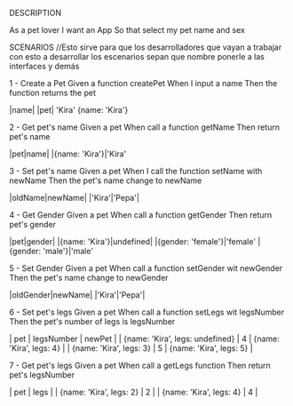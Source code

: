 DESCRIPTION

As a pet lover
I want an App
So that select my pet name and sex

SCENARIOS
//Esto sirve para que los desarrolladores que vayan a trabajar con esto a desarrollar los escenarios sepan que nombre ponerle a las interfaces y demás

1 - Create a Pet
Given a function createPet
When I input a name
Then the function returns the pet

|name| |pet|
'Kira' {name: 'Kira'}

2 - Get pet's name
Given a pet
When call a function getName
Then return pet's name

|pet|name|
|{name: 'Kira'}|'Kira'

3 - Set pet's name
Given a pet
When I call the function setName with newName
Then the pet's name change to newName

|oldName|newName|
|'Kira'|'Pepa'|

4 - Get Gender
Given a pet
When call a function getGender
Then return pet's gender

|pet|gender|
|{name: 'Kira'}|undefined|
|{gender: 'female'}|'female'
|{gender: 'male'}|'male'

5 - Set Gender
Given a pet
When call a function setGender wit newGender
Then the pet's name change to newGender

|oldGender|newName|
|'Kira'|'Pepa'|

6 - Set pet's legs
Given a pet
When call a function setLegs wit legsNumber
Then the pet's number of legs is legsNumber

| pet | legsNumber | newPet |
| {name: 'Kira', legs: undefined} | 4 | {name: 'Kira', legs: 4} |
| {name: 'Kira', legs: 3} | 5 | {name: 'Kira', legs: 5} |

7 - Get pet's legs
Given a pet
When call a getLegs function
Then return pet's legsNumber

| pet | legs |
| {name: 'Kira', legs: 2} | 2 |
| {name: 'Kira', legs: 4} | 4 |
